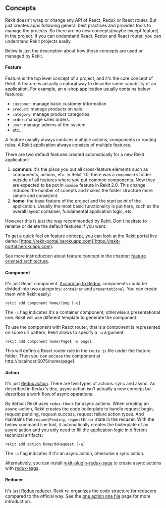 ## Concepts
Rekit doesn't wrap or change any API of React, Redux or React router. But just creates apps following general best practices and provides tools to manage the projects. So there are no new concepts(maybe except feature) in the project. If you can understand React, Redux and React router, you can understand Rekit projects easily.

Below is just the description about how those concepts are used or managed by Rekit.

#### Feature
Feature is the top level concept of a project, and it's the core concept of Rekit. A feature is actually a natural way to describe some capability of an application. For example, an e-shop application usually contains below features:

 * `customer`: manage basic customer information.
 * `product`: manage products on sale.
 * `category`: manage product categories.
 * `order`: manage sales orders.
 * `user`: manage admins of the system.
 * etc...

A feature usually always contains multiple actions, components or routing rules. A Rekit application always consists of multiple features.

There are two default features created automatically for a new Rekit application:

1. **common**: it's the place you put all cross-feature elements such as components, actions, etc. In Rekit 1.0, there was a `components` folder outside of all features where you put common components. Now they are expected to be put in `common` feature in Rekit 2.0. This change reduces the number of conepts and makes the folder structure more simple and consistent.
2. **home**: the base feature of the project and the start point of the application. Usually the most basic functionality is put here, such as the overall layout container, fundamental application logic, etc.

However this is just the way recommended by Rekit. Don't hesitate to rename or delete the default features if you want.

To get a quick feel on feature concept, you can look at the Rekit portal live demo: [https://rekit-portal.herokuapp.com](https://rekit-portal.herokuapp.com).

See more instroduction about feature concept in the chapter: [feature oriented architecture](/docs/feature-oriented-architecture).

#### Component
It's just React component. [According to Redux](http://redux.js.org/docs/basics/UsageWithReact.html), components could be divided into two categories: `container` and `presentational`. You can create them with Rekit easily:
```
rekit add component home/Comp [-c]
```
The `-c` flag indicates it's a container component, otherwise a presentational one. Rekit will use different template to generate the component.

To use the component with React router, that is a component is represented on some url pattern, Rekit allows to specify a `-u` argument:
```
rekit add component home/Page1 -u page1
```

This will define a React router rule in the `route.js` file under the feature folder. Then you can access the component at http://localhost:6075/home/page1.


#### Action
It's just [Redux action](http://redux.js.org/docs/basics/Actions.html). There are two types of actions: sync and async. As described in Redux's doc, async action isn't actually a new concept but describes a work flow of async operations.

By default Rekit uses `redux-thunk` for async actions. When creating an async-action, Rekit creates the code boilerplate to handle request begin, request pending, request success, request failure action types. And maintains the `requestPending`, `requestError` state in the reducer. With the below command line tool, it automatically creates the boilerplate of an async action and you only need to fill the application logic in different technical artifacts:

```
rekit add action home/doRequest [-a]
```
The `-a` flag indicates if it's an async action, otherwise a sync action.

Alternatively, you can install [rekit-plugin-redux-saga](https://github.com/supnate/rekit-plugin-redux-saga) to create async actions with [redux-saga](https://github.com/redux-saga/redux-saga).

#### Reducer
It's just [Redux reducer](http://redux.js.org/docs/basics/Reducers.html). Rekit re-organizes the code structure for reducers compared to the official way. See the [one action one file](/docs/one-action-one-file) page for more introduction.
